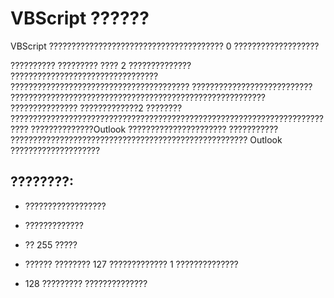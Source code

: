 
# VBScript ??????

VBScript ??????????????????????????????????????? 0 ???????????????????

?????????? ????????? ???? 2 ?????????????? ????????????????????????????????? ???????????????????????????????????????? ??????????????????????????? ????????????????????????????????????????????????????????? ??????????????? ?????????????2 ???????? ?????????????????????????????????????????????????????????????????????????? ??????????????Outlook ?????????????????????? ??????????? ????????????????????????????????????????????????????? Outlook ????????????????????

## ????????:


- ??????????????????
    
- ?????????????
    
- ?? 255 ?????
    
- ?????? ???????? 127 ????????????? 1 ??????????????
    
- 128 ????????? ??????????????
    
